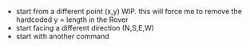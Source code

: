 * start from a different point (x,y)
	WIP.
	this will force me to remove the hardcoded y = length in the Rover
* start facing a different direction (N,S,E,W)
* start with another command
